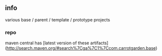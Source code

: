 <!--

    Copyright (C) 2010-2013 Andrei Pozolotin <Andrei.Pozolotin@gmail.com>

    All rights reserved. Licensed under the OSI BSD License.

    http://www.opensource.org/licenses/bsd-license.php

-->
## info

various base / parent / template / prototype projects

### repo

maven central has
[latest version of these artifacts]
(http://search.maven.org/#search%7Cga%7C1%7Ccom.carrotgarden.base)
